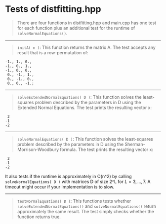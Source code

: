 

# Tests of distfitting.hpp

> There are four functions in distfitting.hpp and main.cpp has one test for each function plus an additional test for the runtime of `solveNormalEquations()`.
***
> `initA( n )`: This function returns the matrix A.
The test accepts any result that is a row-permutation of:
```
-1., 1., 0.,
-1., 0., 1.,
-1., 0., 0.,
 0., -1., 1.,
 0., -1., 0.,
 0., 0., -1.;
```
***
> `solveExtendedNormalEquations( D )`: This function solves the least-squares problem described by the parameters in D using the Extended Normal Equations.
The test prints the resulting vector x:
```
 2
-1
-2
```
***
> `solveNormalEquations( D )`: This function solves the least-squares problem described by the parameters in D using the Sherman-Morrison-Woodbury formula.
The test prints the resulting vector x:
```
 2
-1
-2
```
It also tests if the runtime is approximately in O(n^2) by calling `solveNormalEquations( D )` with matrices D of size 2^L for $L = 3,...,7$. A timeout might occur if your implementation is to slow.
***
> `testNormalEquations( D )`: This functions tests whether `solveExtendedNormalEquations()` and `solveNormalEquations()` return approximately the same result.
The test simply checks whether the function returns true.
